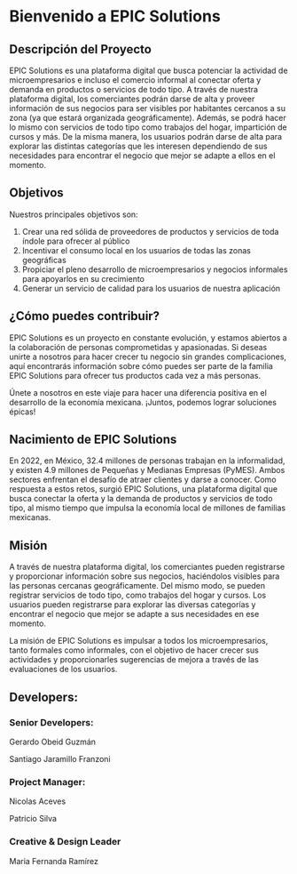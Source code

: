 # Bienvenido a EPIC Solutions

## Descripción del Proyecto

EPIC Solutions es una plataforma digital que busca potenciar la actividad de microempresarios e incluso el comercio informal al conectar oferta y demanda en productos o servicios de todo tipo. A través de nuestra plataforma digital, los comerciantes podrán darse de alta y proveer información de sus negocios para ser visibles por habitantes cercanos a su zona (ya que estará organizada geográficamente). Además, se podrá hacer lo mismo con servicios de todo tipo como trabajos del hogar, impartición de cursos y más. De la misma manera, los usuarios podrán darse de alta para explorar las distintas categorías que les interesen dependiendo de sus necesidades para encontrar el negocio que mejor se adapte a ellos en el momento.


## Objetivos

Nuestros principales objetivos son:

1. Crear una red sólida de proveedores de productos y servicios de toda índole para ofrecer al público
2. Incentivar el consumo local en los usuarios de todas las zonas geográficas
3. Propiciar el pleno desarrollo de microempresarios y negocios informales para apoyarlos en su crecimiento
4. Generar un servicio de calidad para los usuarios de nuestra aplicación

## ¿Cómo puedes contribuir?

EPIC Solutions es un proyecto en constante evolución, y estamos abiertos a la colaboración de personas comprometidas y apasionadas. Si deseas unirte a nosotros para hacer crecer tu negocio sin grandes complicaciones, aquí encontrarás información sobre cómo puedes ser parte de la familia EPIC Solutions para ofrecer tus productos cada vez a más personas. 

Únete a nosotros en este viaje para hacer una diferencia positiva en el desarrollo de la economía mexicana. ¡Juntos, podemos lograr soluciones épicas!


## Nacimiento de EPIC Solutions

En 2022, en México, 32.4 millones de personas trabajan en la informalidad, y existen 4.9 millones de Pequeñas y Medianas Empresas (PyMES). Ambos sectores enfrentan el desafío de atraer clientes y darse a conocer. Como respuesta a estos retos, surgió EPIC Solutions, una plataforma digital que busca conectar la oferta y la demanda de productos y servicios de todo tipo, al mismo tiempo que impulsa la economía local de millones de familias mexicanas.


## Misión

A través de nuestra plataforma digital, los comerciantes pueden registrarse y proporcionar información sobre sus negocios, haciéndolos visibles para las personas cercanas geográficamente. Del mismo modo, se pueden registrar servicios de todo tipo, como trabajos del hogar y cursos. Los usuarios pueden registrarse para explorar las diversas categorías y encontrar el negocio que mejor se adapte a sus necesidades en ese momento.

La misión de EPIC Solutions es impulsar a todos los microempresarios, tanto formales como informales, con el objetivo de hacer crecer sus actividades y proporcionarles sugerencias de mejora a través de las evaluaciones de los usuarios.

## Developers:
### Senior Developers:
Gerardo Obeid Guzmán

Santiago Jaramillo Franzoni

### Project Manager:
Nicolas Aceves

Patricio Silva

### Creative & Design Leader  
Maria Fernanda Ramírez
